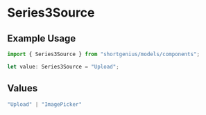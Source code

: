 # Series3Source

## Example Usage

```typescript
import { Series3Source } from "shortgenius/models/components";

let value: Series3Source = "Upload";
```

## Values

```typescript
"Upload" | "ImagePicker"
```